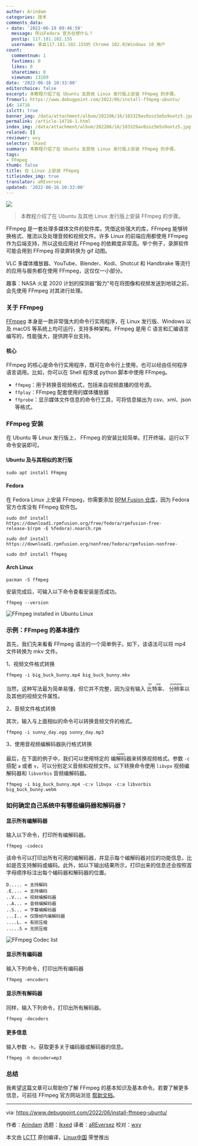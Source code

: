 ```yaml
---
author: Arindam
categories: 技术
comments_data:
- date: '2022-06-19 09:46:59'
  message: 所以Fedora 官方在想什么？
  postip: 117.181.102.155
  username: 来自117.181.102.155的 Chrome 102.0|Windows 10 用户
count:
  commentnum: 1
  favtimes: 0
  likes: 0
  sharetimes: 0
  viewnum: 13109
date: '2022-06-16 10:33:00'
editorchoice: false
excerpt: 本教程介绍了在 Ubuntu 及其他 Linux 发行版上安装 FFmpeg 的步骤。
fromurl: https://www.debugpoint.com/2022/06/install-ffmpeg-ubuntu/
id: 14716
islctt: true
banner_img: /data/attachment/album/202206/16/103329av0zoz5m5o9ootz5.jpg
permalink: /article-14716-1.html
index_img: /data/attachment/album/202206/16/103329av0zoz5m5o9ootz5.jpg.thumb.jpg
related: []
reviewer: wxy
selector: lkxed
summary: 本教程介绍了在 Ubuntu 及其他 Linux 发行版上安装 FFmpeg 的步骤。
tags:
- FFmpeg
thumb: false
title: 在 Linux 上安装 FFmpeg
titleindex_img: true
translator: aREversez
updated: '2022-06-16 10:33:00'
---
```


![](/data/attachment/album/202206/16/103329av0zoz5m5o9ootz5.jpg)



> 
> 本教程介绍了在 Ubuntu 及其他 Linux 发行版上安装 FFmpeg 的步骤。
> 
> 
> 


FFmpeg 是一套处理多媒体文件的软件库。凭借这些强大的库，FFmpeg 能够转换格式、推流以及处理音频和视频文件。许多 Linux 的前端应用都使用 FFmpeg 作为后端支持，所以这些应用对 FFmpeg 的依赖度非常高。举个例子，录屏软件可能会用到 FFmpeg 将录屏转换为 gif 动图。


VLC 多媒体播放器、YouTube、Blender、Kodi、Shotcut 和 Handbrake 等流行的应用与服务都在使用 FFmpeg，这仅仅一小部分。


趣事：NASA 火星 2020 计划的探测器“毅力”号在将图像和视频发送到地球之前，会先使用 FFmpeg 对其进行处理。


### 关于 FFmpeg


[FFmpeg](https://ffmpeg.org/) 本身是一款非常强大的命令行实用程序，在 Linux 发行版、Windows 以及 macOS 等系统上均可运行，支持多种架构。FFmpeg 是用 C 语言和汇编语言编写的，性能强大，提供跨平台支持。


#### 核心


FFmpeg 的核心是命令行实用程序，既可在命令行上使用，也可以经由任何程序语言调用。比如，你可以在 Shell 程序或 python 脚本中使用 FFmpeg。


* `ffmpeg`：用于转换音视频格式，包括来自视频直播的信号源。
* `ffplay`：FFmpeg 配套使用的媒体播放器
* `ffprobe`：显示媒体文件信息的命令行工具，可将信息输出为 csv、xml、json 等格式。


### FFmpeg 安装


在 Ubuntu 等 Linux 发行版上， FFmpeg 的安装比较简单。打开终端，运行以下命令安装即可。


#### Ubuntu 及与其相似的发行版



```
sudo apt install FFmpeg

```

#### Fedora


在 Fedora Linux 上安装 FFmpeg，你需要添加 [RPM Fusion 仓库](https://www.debugpoint.com/2020/07/enable-rpm-fusion-fedora-rhel-centos/)，因为 Fedora 官方仓库没有 FFmpeg 软件包。



```
sudo dnf install https://download1.rpmfusion.org/free/fedora/rpmfusion-free-release-$(rpm -E %fedora).noarch.rpm

```


```
sudo dnf install https://download1.rpmfusion.org/nonfree/fedora/rpmfusion-nonfree-

```


```
sudo dnf install ffmpeg

```

#### Arch Linux



```
pacman -S ffmpeg

```

安装完成后，可输入以下命令查看安装是否成功。



```
ffmpeg --version

```

![FFmpeg installed in Ubuntu Linux](/data/attachment/album/202206/16/103459h3qireqeytrzr71r.jpg)


### 示例：FFmpeg 的基本操作


首先，我们先来看看 FFmpeg 语法的一个简单例子。如下，该语法可以将 mp4 文件转换为 mkv 文件。


1、视频文件格式转换



```
ffmpeg -i big_buck_bunny.mp4 big_buck_bunny.mkv

```

当然，这种写法最为简单易懂，但它并不完整，因为没有输入 <ruby> 比特率 <rt>  bit rate </rt></ruby>、<ruby> 分辨率 <rt>  resolution </rt></ruby> 以及其他的视频文件属性。


2、音频文件格式转换


其次，输入与上面相似的命令可以转换音频文件的格式。



```
ffmpeg -i sunny_day.ogg sunny_day.mp3

```

3、使用音视频编解码器执行格式转换


最后，在下面的例子中，我们可以使用特定的 <ruby> 编解码器 <rt>  codec </rt></ruby> 来转换视频格式。参数 `-c` 搭配 `a` 或者 `v`，可以分别定义音频和视频文件。以下转换命令使用 `libvpx` 视频编解码器和 `libvorbis` 音频编解码器。



```
ffmpeg -i big_buck_bunny.mp4 -c:v libvpx -c:a libvorbis big_buck_bunny.webm

```

### 如何确定自己系统中有哪些编码器和解码器？


#### 显示所有编解码器


输入以下命令，打印所有编解码器。



```
ffmpeg -codecs

```

该命令可以打印出所有可用的编解码器，并显示每个编解码器对应的功能信息，比如是否支持解码或编码。此外，如以下输出结果所示，打印出来的信息还会按照首字母顺序标注出每个编码器和解码器的位置。



```
D..... = 支持解码
.E.... = 支持编码
..V... = 视频编解码器
..A... = 音频编解码器
..S... = 字幕编解码器
...I.. = 仅限帧内编解码器
....L. = 有损压缩
.....S = 无损压缩

```

![FFmpeg Codec list](/data/attachment/album/202206/16/103337srzes8eodoez1wls.jpg)


#### 显示所有编码器


输入下列命令，打印出所有编码器



```
ffmpeg -encoders

```

#### 显示所有解码器


同样，输入下列命令，打印出所有解码器。



```
ffmpeg -decoders

```

#### 更多信息


输入参数 `-h`，获取更多关于编码器或解码器的信息。



```
ffmpeg -h decoder=mp3

```

### 总结


我希望这篇文章可以帮助你了解 FFmpeg 的基本知识及基本命令。若要了解更多信息，可前往 FFmpeg 官方网站浏览 [帮助文档](https://ffmpeg.org/documentation.html)。




---


via: <https://www.debugpoint.com/2022/06/install-ffmpeg-ubuntu/>


作者：[Arindam](https://www.debugpoint.com/author/admin1/) 选题：[lkxed](https://github.com/lkxed) 译者：[aREversez](https://github.com/aREversez) 校对：[wxy](https://github.com/wxy)


本文由 [LCTT](https://github.com/LCTT/TranslateProject) 原创编译，[Linux中国](https://linux.cn/) 荣誉推出